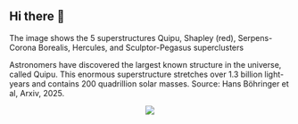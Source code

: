 ## Hi there 👋

The image shows the 5 superstructures Quipu, Shapley (red), Serpens-Corona Borealis, Hercules, and Sculptor-Pegasus superclusters 

Astronomers have discovered the largest known structure in the universe, called Quipu. This enormous superstructure stretches over 1.3 billion light-years and contains 200 quadrillion solar masses. Source: Hans Böhringer et al, Arxiv, 2025. 
<div align="center">
<img src="https://raw.githubusercontent.com/Galactic-Code-Developers/Quipu-Superstructure/refs/heads/main/images/estructura-mas-grande-universo-quipu-1739079916541_512.jpeg"/>
</div>
<!--

**Here are some ideas to get you started:**

🙋‍♀️ A short introduction - what is your organization all about?
🌈 Contribution guidelines - how can the community get involved?
👩‍💻 Useful resources - where can the community find your docs? Is there anything else the community should know?
🍿 Fun facts - what does your team eat for breakfast?
🧙 Remember, you can do mighty things with the power of [Markdown](https://docs.github.com/github/writing-on-github/getting-started-with-writing-and-formatting-on-github/basic-writing-and-formatting-syntax)
-->
